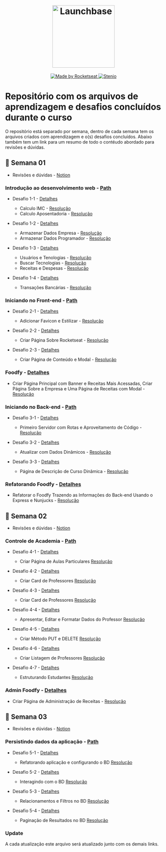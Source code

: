 <h1 align="center">
    <img alt="Launchbase" src="https://storage.googleapis.com/golden-wind/bootcamp-launchbase/logo.png" width="200px" />
</h1>

<p align="center">

  <a href="https://rocketseat.com.br">
    <img alt="Made by Rocketseat" src="https://img.shields.io/badge/made%20by-Rocketseat-%23F8952D">
  </a>

  <a href="https://www.linkedin.com/in/steniooliv/" >
    <img alt="Stenio" src="https://img.shields.io/badge/steniooliv-in-%230072b1">
  </a>

</p>

# Repositório com os arquivos de aprendizagem e desafios concluídos durante o curso
O repositório está separado por semana, dentro de cada semana tem os arquivos criados com aprendizagem e o(s) desafios concluídos.
Abaixo também tem um link para um resumo de todo o contéudo abordado para revisões e dúvidas.

## :calendar: Semana 01
- Revisões e dúvidas - [Notion](https://www.notion.so/Semana-01-b0bb93458edd4d56b0055cfc54e6483f)

### Introdução ao desenvolvimento web - [Path](https://github.com/steniooliv/launchbase/tree/master/semana01/intro)

- Desafio 1-1 - [Detalhes](https://github.com/Rocketseat/bootcamp-launchbase-desafios-01/blob/master/desafios/01-1-primeiros-passos-com-js.md)
    - Calculo IMC - [Resolução](https://github.com/steniooliv/launchbase/blob/master/semana01/intro/desafio1-1/imc.js)
    - Calculo Aposentadoria - [Resolução](https://github.com/steniooliv/launchbase/blob/master/semana01//intro/desafio1-1/aposentadoria.js)

- Desafio 1-2 - [Detalhes](https://github.com/Rocketseat/bootcamp-launchbase-desafios-01/blob/master/desafios/01-2-lidando-com-objetos-e-vetores.md)
    - Armazenar Dados Empresa - [Resolução](https://github.com/steniooliv/launchbase/blob/master/semana01/intro/desafio1-2/empresa.js)
    - Armazenar Dados Programador - [Resolução](https://github.com/steniooliv/launchbase/blob/master/semana01/intro/desafio1-2/programador.js)

- Desafio 1-3 - [Detalhes](https://github.com/Rocketseat/bootcamp-launchbase-desafios-01/blob/master/desafios/01-3-funcoes-e-estruturas-de-repeticao.md)
    - Usuários e Tenologias - [Resolução](https://github.com/steniooliv/launchbase/blob/master/semana01/intro/desafio1-3/usuarios.js)
    - Buscar Tecnologias - [Resolução](https://github.com/steniooliv/launchbase/blob/master/semana01/intro/desafio1-3/tecnologia.js)
    - Receitas e Despesas - [Resolução](https://github.com/steniooliv/launchbase/blob/master/semana01/intro/desafio1-3/despesas-receitas.js)

- Desafio 1-4 - [Detalhes](https://github.com/Rocketseat/bootcamp-launchbase-desafios-01/blob/master/desafios/01-4-aplicacao-operacoes-bancarias.md)
    - Transações Bancárias - [Resolução](https://github.com/steniooliv/launchbase/blob/master/semana01/intro/desafio1-4/transacoes.js)

### Iniciando no Front-end - [Path](https://github.com/steniooliv/launchbase/tree/master/semana01/frontend)

- Desafio 2-1 - [Detalhes](https://github.com/Rocketseat/bootcamp-launchbase-desafios-02/blob/master/desafios/02-1-primeiro-html.md)
    - Adicionar Favicon e Estilizar - [Resolução](https://github.com/steniooliv/launchbase/blob/master/semana01/frontend/desafio2-1/desafio2-1.html)

- Desafio 2-2 - [Detalhes](https://github.com/Rocketseat/bootcamp-launchbase-desafios-02/blob/master/desafios/02-2-pagina-descricao.md)
    - Criar Página Sobre Rocketseat - [Resolução](https://github.com/steniooliv/launchbase/blob/master/semana01/frontend/desafio2-2/desafio2-2.html)
    
- Desafio 2-3 - [Detalhes](https://github.com/Rocketseat/bootcamp-launchbase-desafios-02/blob/master/desafios/02-3-pagina-cursos-e-iframe.md)
    - Criar Página de Conteúdo e Modal - [Resolução](https://github.com/steniooliv/launchbase/blob/master/semana01/frontend/desafio2-3/desafio2-3.html)

### Foodfy - [Detalhes](https://github.com/Rocketseat/bootcamp-launchbase-desafios-02/blob/master/desafios/02-foodfy.md)

- Criar Página Principal com Banner e Receitas Mais Acessadas, Criar Página Sobre a Empresa e Uma Página de Receitas com Modal - [Resolução](https://github.com/steniooliv/launchbase/tree/master/semana01/foodfy)

### Iniciando no Back-end - [Path](https://github.com/steniooliv/launchbase/tree/master/semana01/backend)

- Desafio 3-1 - [Detalhes](https://github.com/Rocketseat/bootcamp-launchbase-desafios-03/blob/master/desafios/03-1-primeiro-servidor.md)
    - Primeiro Servidor com Rotas e Aproveitamento de Código - [Resolução](https://github.com/steniooliv/launchbase/tree/master/semana01/backend/desafio3-1)
    
- Desafio 3-2 - [Detalhes](https://github.com/Rocketseat/bootcamp-launchbase-desafios-03/blob/master/desafios/03-2-nunjucks-e-dados-dinamicos.md)
    - Atualizar com Dados Dinâmicos - [Resolução](https://github.com/steniooliv/launchbase/tree/master/semana01/backend/desafio3-2)
    
- Desafio 3-3 - [Detalhes](https://github.com/Rocketseat/bootcamp-launchbase-desafios-03/blob/master/desafios/03-3-pagina-descricao-curso.md)
    - Página de Descrição de Curso Dinâmica - [Resolução](https://github.com/steniooliv/launchbase/tree/master/semana01/backend/desafio3-3)

### Refatorando Foodfy - [Detalhes](https://github.com/Rocketseat/bootcamp-launchbase-desafios-03/blob/master/desafios/03-refatorando-foodfy.md)

- Refatorar o Foodfy Trazendo as Informações do Back-end Usando o Express e Nunjucks - [Resolução](https://github.com/steniooliv/launchbase/tree/foodfy-backend/semana01/foodfy)

## :calendar: Semana 02
- Revisões e dúvidas - [Notion](https://www.notion.so/Semana-02-36a584d8aefe448bb6c19ce67f2b4097)

### Controle de Academia - [Path](https://github.com/steniooliv/launchbase/tree/master/semana02/gym)

- Desafio 4-1 - [Detalhes](https://github.com/Rocketseat/bootcamp-launchbase-desafios-04/blob/master/desafios/04-1-header.md)
    - Criar Página de Aulas Particulares [Resolução](https://github.com/steniooliv/launchbase/tree/master/semana02/desafio4-1)

- Desafio 4-2 - [Detalhes](https://github.com/Rocketseat/bootcamp-launchbase-desafios-04/blob/master/desafios/04-2-card-teacher.md)
    - Criar Card de Professores [Resolução](https://github.com/steniooliv/launchbase/tree/master/semana02/desafio4-2)
    
- Desafio 4-3 - [Detalhes](https://github.com/Rocketseat/bootcamp-launchbase-desafios-04/blob/master/desafios/04-3-form-and-routes-teacher.md)
    - Criar Card de Professores [Resolução](https://github.com/steniooliv/launchbase/tree/master/semana02/desafio4-3)

- Desafio 4-4 - [Detalhes](https://github.com/Rocketseat/bootcamp-launchbase-desafios-04/blob/master/desafios/04-4-show-edit-format-teacher.md)
    - Apresentar, Editar e Formatar Dados do Professor [Resolução](https://github.com/steniooliv/launchbase/tree/master/semana02/desafio4-4)
    
- Desafio 4-5 - [Detalhes](https://github.com/Rocketseat/bootcamp-launchbase-desafios-04/blob/master/desafios/04-5-put-delete-teacher.md)
    - Criar Método PUT e DELETE [Resolução](https://github.com/steniooliv/launchbase/tree/master/semana02/desafio4-5)

- Desafio 4-6 - [Detalhes](https://github.com/Rocketseat/bootcamp-launchbase-desafios-04/blob/master/desafios/04-6-list-teachers.md)
    - Criar Listagem de Professores [Resolução](https://github.com/steniooliv/launchbase/tree/master/semana02/desafio4-6)

- Desafio 4-7 - [Detalhes](https://github.com/Rocketseat/bootcamp-launchbase-desafios-04/blob/master/desafios/04-7-students.md)
    - Estruturando Estudantes [Resolução](https://github.com/steniooliv/launchbase/tree/master/semana02/desafio4-7)
    
### Admin Foodfy - [Detalhes](https://github.com/rocketseat-education/bootcamp-launchbase-desafios-04/blob/master/desafios/04-admin-foodfy.md)

- Criar Página de Administração de Receitas - [Resolução](https://github.com/steniooliv/launchbase/tree/foodfy-admin/semana01/foodfy)

## :calendar: Semana 03
- Revisões e dúvidas - [Notion](https://www.notion.so/Semana-03-05aaa9402f6440019a33254160343ba9)

### Persistindo dados da aplicação - [Path](https://github.com/steniooliv/launchbase/tree/master/semana03/)

- Desafio 5-1 - [Detalhes](https://github.com/rocketseat-education/bootcamp-launchbase-desafios-05/blob/master/desafios/05-1-refatorando-aplicacao.md)
    - Refatorando aplicação e configurando o BD [Resolução](https://github.com/steniooliv/launchbase/tree/master/semana03/desafio5-1)
    
- Desafio 5-2 - [Detalhes](https://github.com/rocketseat-education/bootcamp-launchbase-desafios-05/blob/master/desafios/05-2-interagindo-bd.md)
    - Interagindo com o BD [Resolução](https://github.com/steniooliv/launchbase/tree/master/semana03/desafio5-2)
    
- Desafio 5-3 - [Detalhes](https://github.com/rocketseat-education/bootcamp-launchbase-desafios-05/blob/master/desafios/05-3-relacionamentos-filtros-bd.md)
    - Relacionamentos e Filtros no BD [Resolução](https://github.com/steniooliv/launchbase/tree/master/semana03/desafio5-3)

- Desafio 5-4 - [Detalhes](https://github.com/rocketseat-education/bootcamp-launchbase-desafios-05/blob/master/desafios/05-4-paginacao-bd.md)
    - Paginação de Resultados no BD [Resolução](https://github.com/steniooliv/launchbase/tree/master/semana03/desafio5-4)

### Update
A cada atualização este arquivo será atualizado junto com os demais links.
